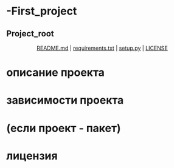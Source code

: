 # -First_project

## Project_root

<p align="center">
  <a href="Link">README.md</a> |
  <a href="Link">requirements.txt</a> |
  <a href="Link">setup.py</a> |
  <a href="Link_1">LICENSE</a>
</p>

# описание проекта

# зависимости проекта

# (если проект - пакет)

# лицензия
